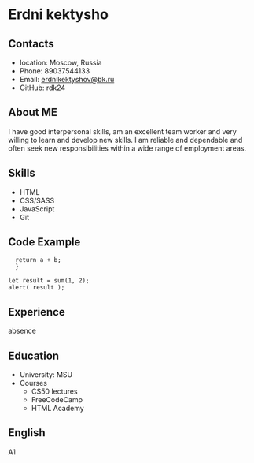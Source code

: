 # Erdni kektysho
## Contacts
* location: Moscow, Russia
* Phone: 89037544133
* Email: erdnikektyshov@bk.ru
* GitHub: rdk24
## About ME
I have good interpersonal skills, am an excellent team worker and very willing to learn and develop new skills.
I am reliable and dependable and often seek new responsibilities within a wide range of employment areas.
## Skills
* HTML
* CSS/SASS
* JavaScript
* Git
## Code Example
```function sum(a, b) {
  return a + b;
  }

let result = sum(1, 2);
alert( result );
```
## Experience
absence
## Education
* University: MSU
* Courses
	* CS50 lectures
	* FreeCodeCamp
	* HTML Academy
## English
A1
